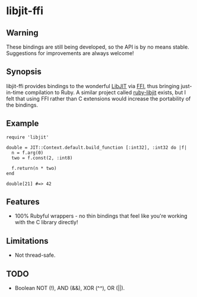 libjit-ffi
==========

Warning
-------

These bindings are still being developed, so the API is by no means stable.
Suggestions for improvements are always welcome!

Synopsis
--------

libjit-ffi provides bindings to the wonderful
[LibJIT](http://dotgnu.org/libjit-doc/libjit_toc.html) via
[FFI](http://github.com/ffi/ffi), thus bringing just-in-time compilation
to Ruby. A similar project called [ruby-libjit](http://ruby-libjit.rubyforge.org/)
exists, but I felt that using FFI rather than C extensions would increase
the portability of the bindings.

Example
-------

    require 'libjit'
    
    double = JIT::Context.default.build_function [:int32], :int32 do |f|
      n = f.arg(0)
      two = f.const(2, :int8)
      
      f.return(n * two)
    end
    
    double[21] #=> 42

Features
--------

* 100% Rubyful wrappers - no thin bindings that feel like you're working with
  the C library directly!

Limitations
-----------

* Not thread-safe.

TODO
----

* Boolean NOT (!), AND (&&), XOR (&#94;&#94;), OR (||).

